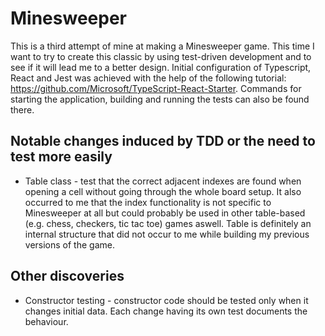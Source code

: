 ﻿# Minesweeper

This is a third attempt of mine at making a Minesweeper game. This time I want to try to create this classic by using test-driven development and to see if it will lead me to a better design.
Initial configuration of Typescript, React and Jest was achieved with the help of the following tutorial: https://github.com/Microsoft/TypeScript-React-Starter. Commands for starting the application, building and running the tests can also be found there.

## Notable changes induced by TDD or the need to test more easily
* Table class - test that the correct adjacent indexes are found when opening a cell without going through the whole board setup. It also occurred to me that the index functionality is not specific to Minesweeper at all but could probably be used in other table-based (e.g. chess, checkers, tic tac toe) games aswell. Table is definitely an internal structure that did not occur to me while building my previous versions of the game.

## Other discoveries
* Constructor testing - constructor code should be tested only when it changes initial data. Each change having its own test documents the behaviour.
